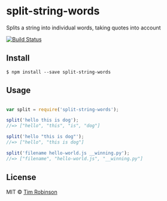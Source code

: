 # split-string-words

Splits a string into individual words, taking quotes into account

[![Build Status](https://travis-ci.org/timjrobinson/split-string-words.svg?branch=master)](https://travis-ci.org/timjrobinson/split-string-words)

## Install 
```
$ npm install --save split-string-words
```

## Usage

```js

var split = require('split-string-words');

split('hello this is dog'); 
//=> ["hello", "this", "is", "dog"]

split('hello "this is dog"'); 
//=> ["hello", "this is dog"]

split('filename hello-world.js __winning.py'); 
//=> ["filename", "hello-world.js", "__winning.py"]
```

## License

MIT © [Tim Robinson](http://timjrobinson.com)